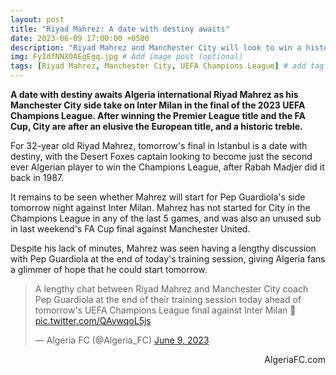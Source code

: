 ```yaml
---
layout: post
title: "Riyad Mahrez: A date with destiny awaits"
date: 2023-06-09 17:00:00 +0500
description: "Riyad Mahrez and Manchester City will look to win a historic treble in tomorrow's Champions League final against Inter Milan" # Add post description (optional)
img: FyIdfNNX0AEgEgq.jpg # Add image post (optional)
tags: [Riyad Mahrez, Manchester City, UEFA Champions League] # add tag
---
```

**A date with destiny awaits Algeria international Riyad Mahrez as his Manchester City side take on Inter Milan in the final of the 2023 UEFA Champions League. After winning the Premier League title and the FA Cup, City are after an elusive the European title, and a historic treble.**

For 32-year old Riyad Mahrez, tomorrow's final in Istanbul is a date with destiny, with the Desert Foxes captain looking to become just the second ever Algerian player to win the Champions League, after Rabah Madjer did it back in 1987.

It remains to be seen whether Mahrez will start for Pep Guardiola's side tomorrow night against Inter Milan. Mahrez has not started for City in the Champions League in any of the last 5 games, and was also an unused sub in last weekend's FA Cup final against Manchester United.

Despite his lack of minutes, Mahrez was seen having a lengthy discussion with Pep Guardiola at the end of today's training session, giving Algeria fans a glimmer of hope that he could start tomorrow.

<blockquote class="twitter-tweet"><p lang="en" dir="ltr">A lengthy chat between Riyad Mahrez and Manchester City coach Pep Guardiola at the end of their training session today ahead of tomorrow&#39;s UEFA Champions League final against Inter Milan 👀 <a href="https://t.co/QAvwqoL5js">pic.twitter.com/QAvwqoL5js</a></p>&mdash; Algeria FC (@Algeria_FC) <a href="https://twitter.com/Algeria_FC/status/1667259518298869762?ref_src=twsrc%5Etfw">June 9, 2023</a></blockquote> <script async src="https://platform.twitter.com/widgets.js" charset="utf-8"></script>

<p style="text-align:right">AlgeriaFC.com</p>
